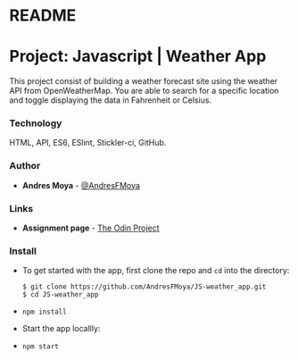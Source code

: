 # README

# Project: Javascript | Weather App
This project consist of building a weather forecast site using the weather API from OpenWeatherMap. You are able to search for a specific location and toggle displaying the data in Fahrenheit or Celsius. 

### Technology
HTML, API, ES6, ESlint, Stickler-ci, GitHub.

### Author
- **Andres Moya** - [@AndresFMoya](https://github.com/AndresFMoya)

### Links
- **Assignment page** - [The Odin Project](https://www.theodinproject.com/courses/javascript/lessons/weather-app)

### Install
- To get started with the app, first clone the repo and `cd` into the directory:
  
  ```
  $ git clone https://github.com/AndresFMoya/JS-weather_app.git
  $ cd JS-weather_app
  ```
- `npm install`

- Start the app locallly:

- `npm start`
